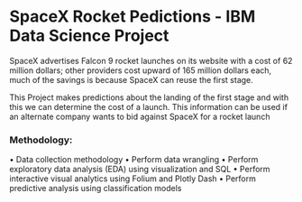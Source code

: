 # SpaceX Rocket Pedictions - IBM Data Science Project

SpaceX advertises Falcon 9 rocket launches on its
website with a cost of 62 million dollars; other providers
cost upward of 165 million dollars each, much of the
savings is because SpaceX can reuse the first stage.

This Project makes predictions about the landing of the first stage
and with this we can determine the cost of a launch.
This information can be used if an alternate
company wants to bid against SpaceX for a rocket launch

### Methodology:
• Data collection methodology
• Perform data wrangling
• Perform exploratory data analysis (EDA) using visualization and SQL
• Perform interactive visual analytics using Folium and Plotly Dash
• Perform predictive analysis using classification models
